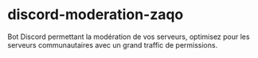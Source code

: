 # discord-moderation-zaqo
Bot Discord permettant la modération de vos serveurs, optimisez pour les serveurs communautaires avec un grand traffic de permissions.
